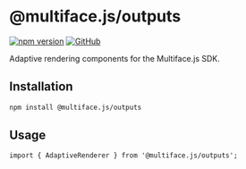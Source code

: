 # @multiface.js/outputs

[![npm version](https://img.shields.io/npm/v/@multiface.js/outputs)](https://www.npmjs.com/package/@multiface.js/outputs)
[![GitHub](https://img.shields.io/badge/source-github-blue?logo=github)](https://github.com/praveencs87/multiface.js/tree/main/packages/outputs)

Adaptive rendering components for the Multiface.js SDK.

## Installation

```bash
npm install @multiface.js/outputs
```

## Usage
```tsx
import { AdaptiveRenderer } from '@multiface.js/outputs';
``` 